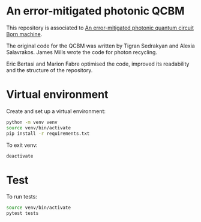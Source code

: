 # An error-mitigated photonic QCBM

This repository is associated to [An error-mitigated photonic quantum circuit Born machine](https://arxiv.org/abs/2405.02277).

The original code for the QCBM was written by Tigran Sedrakyan and Alexia Salavrakos. James Mills wrote the code for photon recycling. 

Eric Bertasi and Marion Fabre optimised the code, improved its readability and the structure of the repository.

# Virtual environment
Create and set up a virtual environment:
```bash
python -m venv venv
source venv/bin/activate
pip install -r requirements.txt
```
To exit venv:
```bash
deactivate
```

# Test
To run tests:
```bash
source venv/bin/activate
pytest tests
```
